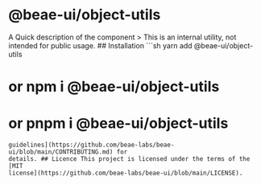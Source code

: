 # @beae-ui/object-utils

A Quick description of the component > This is an internal utility, not intended
for public usage. ## Installation ```sh yarn add @beae-ui/object-utils

# or npm i @beae-ui/object-utils

# or pnpm i @beae-ui/object-utils

```## Contribution Yes please! See the [contributing
guidelines](https://github.com/beae-labs/beae-ui/blob/main/CONTRIBUTING.md) for
details. ## Licence This project is licensed under the terms of the [MIT
license](https://github.com/beae-labs/beae-ui/blob/main/LICENSE).
```
